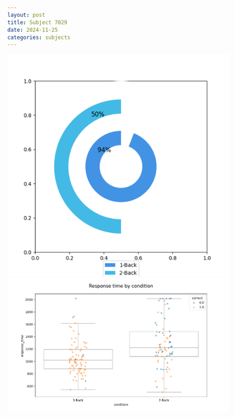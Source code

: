 ```yaml
---
layout: post
title: Subject 7029
date: 2024-11-25
categories: subjects
---
```


![](data/7029/run-10/7029_accuracy_by_condition.png)
![](data/7029/run-10/7029_response_time_by_condition.png)
